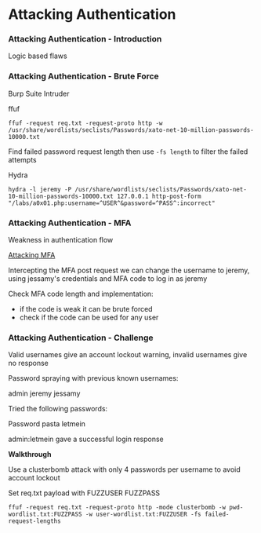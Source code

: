 # Attacking Authentication

### Attacking Authentication - Introduction

Logic based flaws

### Attacking Authentication - Brute Force

Burp Suite Intruder

ffuf

`ffuf -request req.txt -request-proto http -w /usr/share/wordlists/seclists/Passwords/xato-net-10-million-passwords-10000.txt`

Find failed password request length then use `-fs length` to filter the failed attempts

Hydra

`hydra -l jeremy -P /usr/share/wordlists/seclists/Passwords/xato-net-10-million-passwords-10000.txt 127.0.0.1 http-post-form "/labs/a0x01.php:username=^USER^&password=^PASS^:incorrect"`

### Attacking Authentication - MFA

Weakness in authentication flow

[Attacking MFA](https://appsecexplained.gitbook.io/appsecexplained/common-vulns/authentication/attacking-mfa)

Intercepting the MFA post request we can change the username to jeremy, using jessamy's credentials and MFA
code to log in as jeremy

Check MFA code length and implementation:

- if the code is weak it can be brute forced
- check if the code can be used for any user

###  Attacking Authentication - Challenge

Valid usernames give an account lockout warning, invalid usernames give no response

Password spraying with previous known usernames:

admin
jeremy
jessamy

Tried the following passwords:

Password
pasta
letmein

admin:letmein gave a successful login response

**Walkthrough**

Use a clusterbomb attack with only 4 passwords per username to avoid account lockout

Set req.txt payload with FUZZUSER FUZZPASS

`ffuf -request req.txt -request-proto http -mode clusterbomb -w pwd-wordlist.txt:FUZZPASS -w user-wordlist.txt:FUZZUSER -fs failed-request-lengths`
